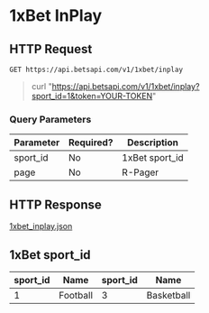 # 1xBet InPlay

## HTTP Request

`GET https://api.betsapi.com/v1/1xbet/inplay`

> curl "https://api.betsapi.com/v1/1xbet/inplay?sport_id=1&token=YOUR-TOKEN"

### Query Parameters

Parameter | Required? | Description
--------- | ------- | -----------
sport_id | No | 1xBet sport_id
page | No | R-Pager

## HTTP Response

<a href="../samples/1xbet_inplay.json" target="_blank">1xbet_inplay.json</a>

## 1xBet sport_id

sport_id | Name | sport_id | Name
---------- | ------- | -------- | -------
1  | Football | 3 | Basketball
